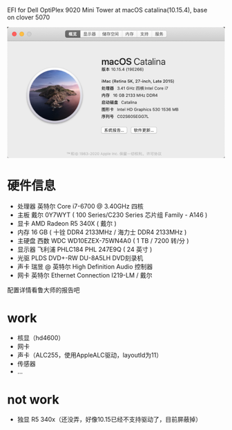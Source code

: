 EFI for Dell OptiPlex 9020 Mini Tower at macOS catalina(10.15.4), base on clover 5070

![系统信息](https://github.com/Cheers0606/Dell-OptiPlex-7040/blob/master/systemInfo.png)


# 硬件信息
+ 处理器              英特尔 Core i7-6700 @ 3.40GHz 四核
+ 主板                戴尔 0Y7WYT ( 100 Series/C230 Series 芯片组 Family - A146 )
+ 显卡                AMD Radeon R5 340X ( 戴尔 )
+ 内存                16 GB ( 十铨 DDR4 2133MHz / 海力士 DDR4 2133MHz )
+ 主硬盘              西数 WDC WD10EZEX-75WN4A0 ( 1 TB / 7200 转/分 )
+ 显示器              飞利浦 PHLC184 PHL 247E9Q ( 24 英寸  )
+ 光驱                PLDS DVD+-RW DU-8A5LH DVD刻录机
+ 声卡                瑞昱  @ 英特尔 High Definition Audio 控制器
+ 网卡                英特尔 Ethernet Connection  I219-LM / 戴尔

配置详情看鲁大师的报告吧

# work
+ 核显（hd4600）
+ 网卡
+ 声卡（ALC255，使用AppleALC驱动，layoutId为11）
+ 传感器
+ ...

# not work
+ 独显 R5 340x（还没弄，好像10.15已经不支持驱动了，目前屏蔽掉）
